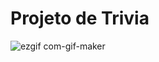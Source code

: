 # Projeto de Trivia

![ezgif com-gif-maker](https://user-images.githubusercontent.com/99684837/177835754-afd1acb2-bf41-4333-b1bd-594779693ba0.gif)
